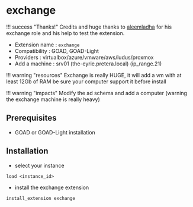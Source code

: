 # exchange

!!! success "Thanks!"
    Credits and huge thanks to [aleemladha](https://github.com/aleemladha) for his exchange role and his help to test the extension.

- Extension name : `exchange`
- Compatibility  : GOAD, GOAD-Light
- Providers : virtualbox/azure/vmware/aws/ludus/proxmox
- Add a machine  : srv01 (the-eyrie.pretera.local)  (ip_range.21)

!!! warning "resources"
    Exchange is really HUGE, it will add a vm with at least 12Gb of RAM be sure your computer support it before install

!!! warning "impacts"
    Modify the ad schema and add a computer (warning the exchange machine is really heavy)

## Prerequisites

- GOAD or GOAD-Light installation

## Installation

- select your instance
```
load <instance_id>
```

- install the exchange extension
```
install_extension exchange
```
